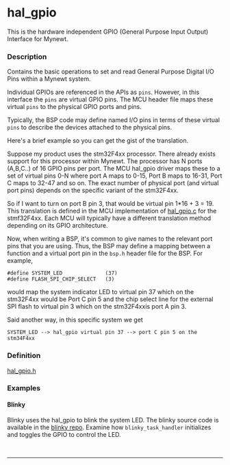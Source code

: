 # hal_gpio


This is the hardware independent GPIO (General Purpose Input Output) Interface for Mynewt.

### Description

Contains the basic operations to set and read General Purpose Digital I/O Pins
within a Mynewt system.

Individual GPIOs are referenced in the APIs as `pins`. However, in this interface the `pins` are virtual GPIO pins. The MCU header file maps these virtual `pins` to the physical GPIO ports and pins.

Typically, the BSP code may define named I/O pins in terms of these virtual `pins` to describe the devices attached to the physical pins.

Here's a brief example so you can get the gist of the translation.

Suppose my product uses the stm32F4xx processor.  There already exists support for this processor within Mynewt.  The processor has N ports (A,B,C..) of 16 GPIO pins per port.   The MCU hal_gpio driver maps these to a set of virtual pins 0-N where port A maps to 0-15, Port B maps to 16-31, Port C maps to 32-47 and so on.  The exact number of physical port (and virtual
port pins) depends on the specific variant of the stm32F4xx.  

So if I want to turn on port B pin 3, that would be virtual pin  1*16 + 3 = 19.
This translation is defined in the MCU implementation of
[hal_gpio.c](https://github.com/apache/incubator-mynewt-larva/blob/master/hw/mcu/stm/stm32f4xx/src/hal_gpio.c)
for the stmf32F4xx.  Each MCU will typically have a different translation method
depending on its GPIO architecture.

Now, when writing a BSP, it's common to give names to the relevant port pins that you are using.  Thus, the BSP may define a mapping between a function and a virtual port pin in the `bsp.h` header file for the BSP.  For example,

```no-highlight
#define SYSTEM_LED              (37)
#define FLASH_SPI_CHIP_SELECT   (3)
```

would map the system indicator LED to virtual pin 37 which on the stm32F4xx would be Port C pin 5 and the chip select line for the external SPI flash to virtual pin 3 which on the stm32F4xxis port A pin 3.

Said another way, in this specific system we get

```no-highlight
SYSTEM_LED --> hal_gpio virtual pin 37 --> port C pin 5 on the stm34F4xx
```

### Definition

[hal_gpio.h](https://github.com/apache/incubator-mynewt-core/blob/master/hw/hal/include/hal/hal_gpio.h)

### Examples

#### Blinky

Blinky uses the hal_gpio to blink the system LED.  The blinky source code is available in the
[blinky repo](https://github.com/apache/incubator-mynewt-blinky/blob/master/apps/blinky/src/main.c).
Examine how `blinky_task_handler` initializes and toggles the GPIO to control the LED.

<br>

---------------------
